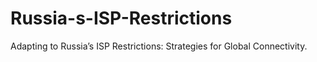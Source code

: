 # Russia-s-ISP-Restrictions
Adapting to Russia’s ISP Restrictions: Strategies for Global Connectivity.

